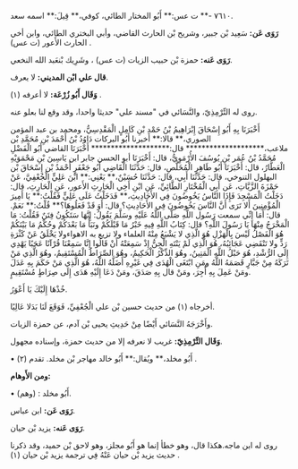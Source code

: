 ٧٦١٠ -** ت عس:** أَبُو المختار الطائي، كوفي،** قِيلَ:** اسمه سعد.

**رَوَى عَن:** سَعِيد بْن جبير، وشريح بْن الحارث القاضي، وأبي البختري الطائي، وابن أخي الحارث الأَعور (ت عس) .

**رَوَى عَنه:** حمزة بْن حبيب الزيات (ت عس) ، وشَرِيك بْنعَبد الله النخعي.

**قال علي ابْن المديني:** لا يعرف.

**وَقَال أَبُو زُرْعَة:** لا أعرفه (١) .

روى له التِّرْمِذِيّ، والنَّسَائي في "مسند علي" حديثا واحدا، وقد وقع لنا بعلو عنه.

أَخْبَرَنَا بِهِ أَبُو إِسْحَاقَ إِبْرَاهِيمُ بْنُ حَمْدِ بْنِ كَامِلٍ الْمَقْدِسِيُّ، ومحمد بن عبد المؤمن الصوري،** قالا:** أخبرنا أَبُو البركات دَاوُدُ بْنُ أَحْمَدَ بْنِ مُحَمَّدِ بْن ملاعب،******************** قال:******************** أَخْبَرَنَا القاضي أَبُو الْفَضْلِ مُحَمَّدُ بْنُ عُمَر بْنِ يُوسُفَ الأُرْمَوِيُّ، قال: أَخْبَرَنَا أبو الحسن جابر ابن يَاسِينَ بْنِ مَحْمَوَيْهِ الْعَطَّارُ، قال: أَخْبَرَنَا أَبُو طَاهِرٍ الْمُخَلَّصِ، قال: حَدَّثَنَا الْقَاضِي أَبُو جَعْفَرٍ أَحْمَدُ بْن إِسْحَاقَ بْن البهلول التنوخي، قال: حَدَّثَنَا أَبِي، قال: حَدَّثَنَا حُسَيْنٌ،** يَعْنِي:** ابْنَ عَلِيٍّ الْجُعْفِيَّ، عَنْ حَمْزَةَ الزَّيَّاتِ، عَن أَبِي الْمُخْتَارِ الطَّائِيِّ، عَنِ ابْنِ أَخِي الْحَارِثِ الأَعور، عَنِ الْحَارِثِ، قال: دَخَلْتُ الْمَسْجِدَ فَإِذَا النَّاسُ يَخُوضُونَ فِي الأَحَادِيثِ،** فَدَخَلْتُ عَلَى عَلِيٍّ فَقُلْتُ:** يَا أَمِيرَ الْمُؤْمِنِينَ أَلا تَرَى أَنَّ النَّاسَ يَخُوضُونَ فِي الأَحَادِيثِ؟ قال: أَوَ قَدْ فَعَلُوهَا؟** قُلْتُ:** نَعَمْ. قال: أَمَا إِنِّي سمعت رَسُول اللَّهِ صَلَّى اللَّهُ عَلَيْهِ وسَلَّمَ يَقُولُ: إِنَّهَا سَتَكُونُ فِتَنٌ فَقُلْتُ: مَا الْمَخْرَجُ مِنْهَا يَا رَسُولَ اللَّهِ؟ قال: كِتَابُ اللَّهِ فِيهِ خَبْرُ مَا قَبْلَكُمْ ونَبَأُ مَا بَعْدَكُمْ وحُكْمُ مَا بَيْنَكُمْ هُوَ الْفَصْلُ لَيْسَ بِالْهَزْلِ هُوَ الَّذِي لا يَشْبَعُ مِنْهُ العلماء ولا تزيع به الاهواءولا يَخْلَقُ عَنْ كَثْرَةِ رَدٍّ ولا تَنْقَضِي عَجَائِبُهُ، هُوَ الَّذِي لَمْ يَنْتَهِ الْجِنُّ إِذْ سَمِعَتْهُ أَنْ قَالُوا إِنَّا سَمِعْنَا قُرْآنًا عَجَبًا يَهْدِي إِلَى الرُّشْدِ، هُوَ حَبْلُ اللَّهِ الْمَتِينُ، وهُوَ الذِّكْرُ الْحَكِيمُ، وهُوَ الصِّرَاطُ الْمُسْتَقِيمُ، وهُوَ الَّذِي مَنْ تَرَكَهُ مِنْ جَبَّارٍ قَصَمَهُ اللَّهُ ومَنِ ابْتَغَى الْهُدَى فِي غَيْرِهِ أَضَلَّهُ اللَّهُ، هُوَ الَّذِي مَنْ حَكَمَ بِهِ عَدَلَ ومَنْ عَمِلَ بِهِ أُجِرَ، ومَنْ قال بِهِ صَدَقَ، ومَنْ دَعَا إِلَيْهِ هَدَى إِلَى صِرَاطٍ مُسْتَقِيمٍ.

خُذْهَا إِلَيْكَ يَا أَعْوَرُ.

أخرجاه (١) من حديث حسين بْن علي الْجُعْفِيِّ، فَوَقَعَ لَنَا بَدَلا عَالِيًا.

وأَخْرَجَهُ النَّسَائي أَيْضًا مِنْ حَدِيثِ يحيى بْن آدم، عن حمزة الزيات.

**وَقَال التِّرْمِذِيّ:** غريب لا نعرفه إلا من حديث حمزة، وإسناده مجهول.

• أَبُو مخلد،** ويُقال:** أَبُو خالد مهاجر بْن مخلد. تقدم (٢) .

**ومن الأَوهام:**

• (وهم) : أَبُو مخلد.

**رَوَى عَن:** ابن عباس.

**رَوَى عَنه:** يزيد بْن حيان.

روى له ابن ماجه.هكذا قال، وهو خطأ إنما هو أَبُو مجلز، وهو لاحق بْن حميد، وقد ذكرنا حديث يزيد بْن حيان عَنْهُ فِي ترجمة يزيد بْن حيان (١) .